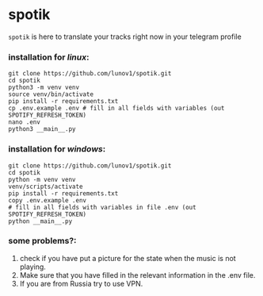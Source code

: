 # spotik
`spotik` is here to translate your tracks right now in your telegram profile

### installation for *linux*:
```
git clone https://github.com/lunov1/spotik.git
cd spotik
python3 -m venv venv
source venv/bin/activate
pip install -r requirements.txt
cp .env.example .env # fill in all fields with variables (out SPOTIFY_REFRESH_TOKEN)
nano .env
python3 __main__.py
```

### installation for *windows*:
```
git clone https://github.com/lunov1/spotik.git
cd spotik
python -m venv venv
venv/scripts/activate
pip install -r requirements.txt
copy .env.example .env
# fill in all fields with variables in file .env (out SPOTIFY_REFRESH_TOKEN)
python __main__.py
```

### some problems?:
1. check if you have put a picture for the state when the music is not playing.
2. Make sure that you have filled in the relevant information in the .env file.
3. If you are from Russia try to use VPN.
